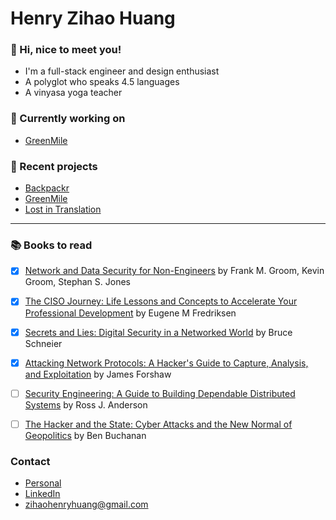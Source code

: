 
# Henry Zihao Huang

### 💬  Hi, nice to meet you!
* I'm a full-stack engineer and design enthusiast
* A polyglot who speaks 4.5 languages
* A vinyasa yoga teacher


### 🌱  Currently working on
* [GreenMile](https://greenmile-aa.herokuapp.com/)

### 👯 Recent projects
* [Backpackr](https://backpackr-aa.herokuapp.com/)
* [GreenMile](https://greenmile-aa.herokuapp.com/)
* [Lost in Translation](https://henryzihaohuang.github.io/lost_in_translation/) 

---

### :books: Books to read
- [x] [Network and Data Security for Non-Engineers](https://www.oreilly.com/library/view/network-and-data/9781315350219/) by Frank M. Groom, Kevin Groom, Stephan S. Jones
- [x] [The CISO Journey: Life Lessons and Concepts to Accelerate Your Professional Development](https://www.amazon.it/CISO-Journey-Accelerate-Professional-Development/dp/1138197394) by Eugene M Fredriksen
- [x] [Secrets and Lies: Digital Security in a Networked World](https://onlinelibrary.wiley.com/doi/book/10.1002/9781119183631) by Bruce Schneier
- [x] [Attacking Network Protocols: A Hacker's Guide to Capture, Analysis, and Exploitation](https://nostarch.com/networkprotocols) by James Forshaw
- [ ] [Security Engineering: A Guide to Building Dependable Distributed Systems](https://www.wiley.com/en-us/Security+Engineering%3A+A+Guide+to+Building+Dependable+Distributed+Systems%2C+2nd+Edition-p-9780470068526) by Ross J. Anderson
- [ ] [The Hacker and the State: Cyber Attacks and the New Normal of Geopolitics](https://www.hup.harvard.edu/catalog.php?isbn=9780674987555) by Ben Buchanan


### Contact
* [Personal](http://henryzihaohuang.github.io/)
* [LinkedIn](https://www.linkedin.com/in/zihaohuang/)
* zihaohenryhuang@gmail.com


